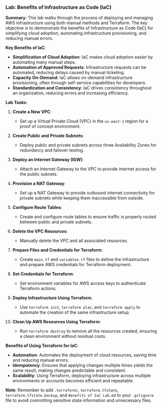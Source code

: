 ### Lab: Benefits of Infrastructure as Code (IaC)

**Summary**:
This lab walks through the process of deploying and managing AWS infrastructure using both manual methods and Terraform. The key objective is to demonstrate the benefits of Infrastructure as Code (IaC) for simplifying cloud adoption, automating infrastructure provisioning, and reducing manual errors.

**Key Benefits of IaC**:
- **Simplification of Cloud Adoption**: IaC makes cloud adoption easier by automating many manual steps.
- **Automation of Approved Requests**: Infrastructure requests can be automated, reducing delays caused by manual ticketing.
- **Capacity On-Demand**: IaC allows on-demand infrastructure provisioning, often through self-service capabilities for developers.
- **Standardization and Consistency**: IaC drives consistency throughout an organization, reducing errors and increasing efficiency.

**Lab Tasks**:

1. **Create a New VPC**:
   - Set up a Virtual Private Cloud (VPC) in the `us-east-1` region for a proof of concept environment.

2. **Create Public and Private Subnets**:
   - Deploy public and private subnets across three Availability Zones for redundancy and failover testing.

3. **Deploy an Internet Gateway (IGW)**:
   - Attach an Internet Gateway to the VPC to provide internet access for the public subnets.

4. **Provision a NAT Gateway**:
   - Set up a NAT Gateway to provide outbound internet connectivity for private subnets while keeping them inaccessible from outside.

5. **Configure Route Tables**:
   - Create and configure route tables to ensure traffic is properly routed between public and private subnets.

6. **Delete the VPC Resources**:
   - Manually delete the VPC and all associated resources.

7. **Prepare Files and Credentials for Terraform**:
   - Create `main.tf` and `variables.tf` files to define the infrastructure and prepare AWS credentials for Terraform deployment.

8. **Set Credentials for Terraform**:
   - Set environment variables for AWS access keys to authenticate Terraform actions.

9. **Deploy Infrastructure Using Terraform**:
   - Use `terraform init`, `terraform plan`, and `terraform apply` to automate the creation of the same infrastructure setup.

10. **Clean Up AWS Resources Using Terraform**:
    - Run `terraform destroy` to remove all the resources created, ensuring a clean environment without residual costs.

**Benefits of Using Terraform for IaC**:
- **Automation**: Automates the deployment of cloud resources, saving time and reducing manual errors.
- **Idempotency**: Ensures that applying changes multiple times yields the same result, making changes predictable and consistent.
- **Scalability**: Using Terraform, deploying infrastructure across multiple environments or accounts becomes efficient and repeatable.

**Note**: Remember to add `.terraform/`, `terraform.tfstate`, `terraform.tfstate.backup`, and `Benefits of IaC Lab.md` to your `.gitignore` file to avoid committing sensitive state information and unnecessary files.
